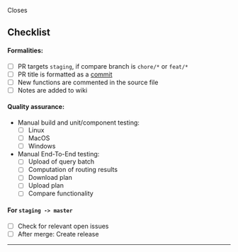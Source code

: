 <!-- List of changes as bullet points or free form text -->

Closes <!-- ?? -->

## Checklist

#### Formalities:
- [ ] PR targets `staging`, if compare branch is `chore/*` or `feat/*`
- [ ] PR title is formatted as a [commit](https://www.conventionalcommits.org/en/v1.0.0/#specification)
- [ ] New functions are commented in the source file
- [ ] Notes are added to wiki

#### Quality assurance:
- Manual build and unit/component testing:
    - [ ] Linux
    - [ ] MacOS
    - [ ] Windows
- Manual End-To-End testing:
    - [ ] Upload of query batch
    - [ ] Computation of routing results
    - [ ] Download plan
    - [ ] Upload plan
    - [ ] Compare functionality

#### For `staging -> master`
- [ ] Check for relevant open issues
- [ ] After merge: Create release

---
